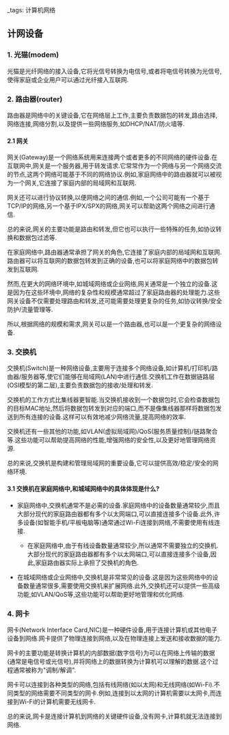  _tags: 计算机网络


## 计网设备

### 1. 光猫(modem)
光猫是光纤网络的接入设备,它将光信号转换为电信号,或者将电信号转换为光信号,使得家庭或企业用户可以通过光纤接入互联网.

### 2. 路由器(router)
路由器是网络中的关键设备,它在网络层上工作,主要负责数据包的转发,路由选择,网络连接,网络分割,以及提供一些网络服务,如DHCP/NAT/防火墙等.

#### 2.1 网关
网关(Gateway)是一个网络系统用来连接两个或者更多的不同网络的硬件设备.在互联网中,网关是一个服务器,用于转发请求.它常常作为一个网络与另一个网络交流的节点,这两个网络可能基于不同的网络协议.例如,家庭网络中的路由器就可以被视为一个网关,它连接了家庭内部的局域网和互联网.

网关还可以进行协议转换,以便网络之间的通信.例如,一个公司可能有一个基于TCP/IP的网络,另一个基于IPX/SPX的网络,网关可以帮助这两个网络之间进行通信.

总的来说,网关的主要功能是路由和转发,但它也可以执行一些特殊的任务,如协议转换和数据包过滤等.

在家庭网络中,路由器通常承担了网关的角色,它连接了家庭内部的局域网和互联网.路由器可以将互联网的数据包转发到正确的设备,也可以将家庭网络中的数据包转发到互联网.

然而,在更大的网络环境中,如城域网络或企业网络,网关通常是一个独立的设备.这是因为在这些环境中,网络的复杂性和规模通常超过了家庭路由器的处理能力.这些网关设备不仅需要处理路由和转发,还可能需要处理更复杂的任务,如协议转换/安全防护/流量管理等.

所以,根据网络的规模和需求,网关可以是一个路由器,也可以是一个更复杂的网络设备.

### 3. 交换机
交换机(Switch)是一种网络设备,主要用于连接多个网络设备,如计算机/打印机/路由器/服务器等,使它们能够在局域网(LAN)中进行通信.交换机工作在数据链路层(OSI模型的第二层),主要负责数据包的接收/处理和转发.

交换机的工作方式比集线器更智能.当交换机接收到一个数据包时,它会检查数据包的目标MAC地址,然后将数据包转发到对应的端口,而不是像集线器那样将数据包发送到所有连接的设备.这样可以有效地减少网络流量,提高网络的效率.

交换机还有一些其他的功能,如VLAN(虚拟局域网)/QoS(服务质量控制)/链路聚合等.这些功能可以帮助提高网络的性能,增强网络的安全性,以及更好地管理网络资源.

总的来说,交换机是构建和管理局域网的重要设备,它可以提供高效/稳定/安全的网络环境.

#### 3.1 交换机在家庭网络中,和城域网络中的具体体现是什么?
* 家庭网络中,交换机通常不是必需的设备.家庭网络中的设备数量通常较少,而且大部分现代的家庭路由器都有多个以太网端口,可以直接连接多个设备.此外,许多设备(如智能手机/平板电脑等)通常通过Wi-Fi连接到网络,不需要使用有线连接.
  * 在家庭网络中,由于有线设备数量通常较少,所以通常不需要独立的交换机.大部分现代的家庭路由器都有多个以太网端口,可以直接连接多个设备,因此,家庭路由器实际上承担了交换机的角色.

* 在城域网络或企业网络中,交换机是非常常见的设备.这是因为这些网络中的设备数量通常很多,需要使用交换机来扩展网络.此外,交换机还可以提供一些高级功能,如VLAN/QoS等,这些功能可以帮助更好地管理和优化网络.

### 4. 网卡
网卡(Network Interface Card,NIC)是一种硬件设备,用于连接计算机或其他电子设备到网络.网卡提供了物理连接到网络,以及在物理连接上发送和接收数据的能力.

网卡的主要功能是转换计算机的内部数据(数字信号)为可以在网络上传输的数据(通常是电信号或光信号),并将网络上的数据转换为计算机可以理解的数据.这个过程通常被称为"调制/解调".

网卡可以连接到各种类型的网络,包括有线网络(如以太网)和无线网络(如Wi-Fi).不同类型的网络需要不同类型的网卡.例如,连接到以太网的计算机需要以太网卡,而连接到Wi-Fi的计算机需要无线网卡.

总的来说,网卡是连接计算机到网络的关键硬件设备,没有网卡,计算机就无法连接到网络.